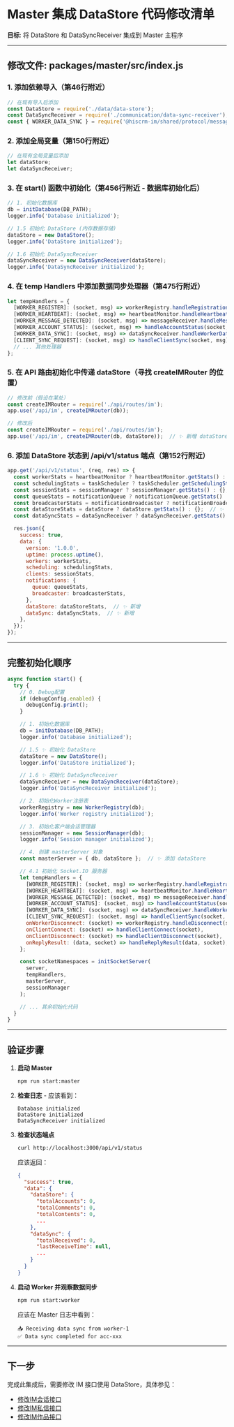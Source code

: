 # Master 集成 DataStore 代码修改清单

**目标**: 将 DataStore 和 DataSyncReceiver 集成到 Master 主程序

---

## 修改文件: packages/master/src/index.js

### 1. 添加依赖导入（第46行附近）

```javascript
// 在现有导入后添加
const DataStore = require('./data/data-store');
const DataSyncReceiver = require('./communication/data-sync-receiver');
const { WORKER_DATA_SYNC } = require('@hiscrm-im/shared/protocol/messages');
```

### 2. 添加全局变量（第150行附近）

```javascript
// 在现有全局变量后添加
let dataStore;
let dataSyncReceiver;
```

### 3. 在 start() 函数中初始化（第456行附近 - 数据库初始化后）

```javascript
// 1. 初始化数据库
db = initDatabase(DB_PATH);
logger.info('Database initialized');

// 1.5 初始化 DataStore (内存数据存储)
dataStore = new DataStore();
logger.info('DataStore initialized');

// 1.6 初始化 DataSyncReceiver
dataSyncReceiver = new DataSyncReceiver(dataStore);
logger.info('DataSyncReceiver initialized');
```

### 4. 在 temp Handlers 中添加数据同步处理器（第475行附近）

```javascript
let tempHandlers = {
  [WORKER_REGISTER]: (socket, msg) => workerRegistry.handleRegistration(socket, msg),
  [WORKER_HEARTBEAT]: (socket, msg) => heartbeatMonitor.handleHeartbeat(socket, msg),
  [WORKER_MESSAGE_DETECTED]: (socket, msg) => messageReceiver.handleMessageDetected(socket, msg),
  [WORKER_ACCOUNT_STATUS]: (socket, msg) => handleAccountStatus(socket, msg),
  [WORKER_DATA_SYNC]: (socket, msg) => dataSyncReceiver.handleWorkerDataSync(socket, msg),  // ✨ 新增
  [CLIENT_SYNC_REQUEST]: (socket, msg) => handleClientSync(socket, msg),
  // ... 其他处理器
};
```

### 5. 在 API 路由初始化中传递 dataStore（寻找 createIMRouter 的位置）

```javascript
// 修改前（假设在某处）
const createIMRouter = require('./api/routes/im');
app.use('/api/im', createIMRouter(db));

// 修改后
const createIMRouter = require('./api/routes/im');
app.use('/api/im', createIMRouter(db, dataStore));  // ✨ 新增 dataStore 参数
```

### 6. 添加 DataStore 状态到 /api/v1/status 端点（第152行附近）

```javascript
app.get('/api/v1/status', (req, res) => {
  const workerStats = heartbeatMonitor ? heartbeatMonitor.getStats() : {};
  const schedulingStats = taskScheduler ? taskScheduler.getSchedulingStats() : {};
  const sessionStats = sessionManager ? sessionManager.getStats() : {};
  const queueStats = notificationQueue ? notificationQueue.getStats() : {};
  const broadcasterStats = notificationBroadcaster ? notificationBroadcaster.getStats() : {};
  const dataStoreStats = dataStore ? dataStore.getStats() : {};  // ✨ 新增
  const dataSyncStats = dataSyncReceiver ? dataSyncReceiver.getStats() : {};  // ✨ 新增

  res.json({
    success: true,
    data: {
      version: '1.0.0',
      uptime: process.uptime(),
      workers: workerStats,
      scheduling: schedulingStats,
      clients: sessionStats,
      notifications: {
        queue: queueStats,
        broadcaster: broadcasterStats,
      },
      dataStore: dataStoreStats,  // ✨ 新增
      dataSync: dataSyncStats,  // ✨ 新增
    },
  });
});
```

---

## 完整初始化顺序

```javascript
async function start() {
  try {
    // 0. Debug配置
    if (debugConfig.enabled) {
      debugConfig.print();
    }

    // 1. 初始化数据库
    db = initDatabase(DB_PATH);
    logger.info('Database initialized');

    // 1.5 ✨ 初始化 DataStore
    dataStore = new DataStore();
    logger.info('DataStore initialized');

    // 1.6 ✨ 初始化 DataSyncReceiver
    dataSyncReceiver = new DataSyncReceiver(dataStore);
    logger.info('DataSyncReceiver initialized');

    // 2. 初始化Worker注册表
    workerRegistry = new WorkerRegistry(db);
    logger.info('Worker registry initialized');

    // 3. 初始化客户端会话管理器
    sessionManager = new SessionManager(db);
    logger.info('Session manager initialized');

    // 4. 创建 masterServer 对象
    const masterServer = { db, dataStore };  // ✨ 添加 dataStore

    // 4.1 初始化 Socket.IO 服务器
    let tempHandlers = {
      [WORKER_REGISTER]: (socket, msg) => workerRegistry.handleRegistration(socket, msg),
      [WORKER_HEARTBEAT]: (socket, msg) => heartbeatMonitor.handleHeartbeat(socket, msg),
      [WORKER_MESSAGE_DETECTED]: (socket, msg) => messageReceiver.handleMessageDetected(socket, msg),
      [WORKER_ACCOUNT_STATUS]: (socket, msg) => handleAccountStatus(socket, msg),
      [WORKER_DATA_SYNC]: (socket, msg) => dataSyncReceiver.handleWorkerDataSync(socket, msg),  // ✨ 新增
      [CLIENT_SYNC_REQUEST]: (socket, msg) => handleClientSync(socket, msg),
      onWorkerDisconnect: (socket) => workerRegistry.handleDisconnect(socket),
      onClientConnect: (socket) => handleClientConnect(socket),
      onClientDisconnect: (socket) => handleClientDisconnect(socket),
      onReplyResult: (data, socket) => handleReplyResult(data, socket),
    };

    const socketNamespaces = initSocketServer(
      server,
      tempHandlers,
      masterServer,
      sessionManager
    );

    // ... 其余初始化代码
  }
}
```

---

## 验证步骤

1. **启动 Master**
   ```bash
   npm run start:master
   ```

2. **检查日志** - 应该看到：
   ```
   Database initialized
   DataStore initialized
   DataSyncReceiver initialized
   ```

3. **检查状态端点**
   ```bash
   curl http://localhost:3000/api/v1/status
   ```

   应该返回：
   ```json
   {
     "success": true,
     "data": {
       "dataStore": {
         "totalAccounts": 0,
         "totalComments": 0,
         "totalContents": 0,
         ...
       },
       "dataSync": {
         "totalReceived": 0,
         "lastReceiveTime": null,
         ...
       }
     }
   }
   ```

4. **启动 Worker 并观察数据同步**
   ```bash
   npm run start:worker
   ```

   应该在 Master 日志中看到：
   ```
   📥 Receiving data sync from worker-1
   ✅ Data sync completed for acc-xxx
   ```

---

## 下一步

完成此集成后，需要修改 IM 接口使用 DataStore，具体参见：
- [修改IM会话接口](./修改IM会话接口使用DataStore.md)
- [修改IM私信接口](./修改IM私信接口使用DataStore.md)
- [修改IM作品接口](./修改IM作品接口使用DataStore.md)

